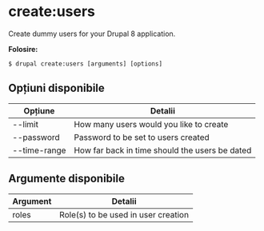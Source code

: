 # create:users
Create dummy users for your Drupal 8 application.

**Folosire:**
```
$ drupal create:users [arguments] [options] 
```

## Opțiuni disponibile
Opțiune | Detalii
-------|-------------
--limit | How many users would you like to create
--password | Password to be set to users created
--time-range | How far back in time should the users be dated

## Argumente disponibile
Argument | Detalii
---------|-------------
roles | Role(s) to be used in user creation
